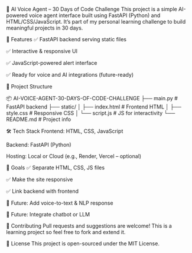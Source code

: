 🚀 AI Voice Agent – 30 Days of Code Challenge
This project is a simple AI-powered voice agent interface built using FastAPI (Python) and HTML/CSS/JavaScript. It’s part of my personal learning challenge to build meaningful projects in 30 days.

🧠 Features
✅ FastAPI backend serving static files

✅ Interactive & responsive UI

✅ JavaScript-powered alert interface

✅ Ready for voice and AI integrations (future-ready)

📁 Project Structure

📦 AI-VOICE-AGENT-30-DAYS-OF-CODE-CHALLENGE
├── main.py               # FastAPI backend
├── static/
│   ├── index.html        # Frontend HTML
│   ├── style.css         # Responsive CSS
│   └── script.js         # JS for interactivity
└── README.md             # Project info

🛠️ Tech Stack
Frontend: HTML, CSS, JavaScript

Backend: FastAPI (Python)

Hosting: Local or Cloud (e.g., Render, Vercel – optional)

📌 Goals
✅ Separate HTML, CSS, JS files

✅ Make the site responsive

✅ Link backend with frontend

🚧 Future: Add voice-to-text & NLP response

🚧 Future: Integrate chatbot or LLM

🤝 Contributing
Pull requests and suggestions are welcome! This is a learning project so feel free to fork and extend it.

📜 License
This project is open-sourced under the MIT License.
